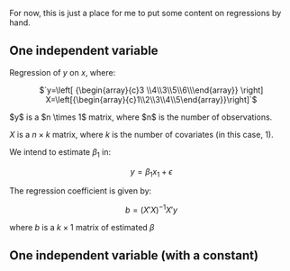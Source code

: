 For now, this is just a place for me to put some content on regressions by hand.

## One independent variable
Regression of $y$ on $x$, where:
<p align="center">
$`y=\left[ {\begin{array}{c}3 \\4\\3\\5\\6\\\end{array}} \right] X=\left[{\begin{array}{c}1\\2\\3\\4\\5\end{array}}\right]`$
</p>
$y$ is a $n \times 1$ matrix, where $n$ is the number of observations. 

$X$ is a $n \times k$ matrix, where $k$ is the number of covariates (in this case, 1).

We intend to estimate $\beta_{1}$ in:

$$y=\beta_{1}x_{1}+\epsilon$$

The regression coefficient is given by:

$$b=(X'X)^{-1}X'y$$

where $b$ is a $k \times 1$ matrix of estimated $\beta$

## One independent variable (with a constant)